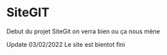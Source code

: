 # SiteGIT
Debut du projet SiteGit on verra bien ou ça nous mène



Update 03/02/2022
Le site est bientot fini 
